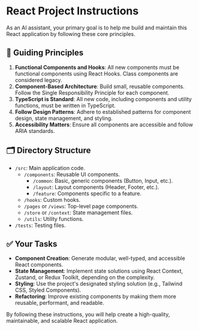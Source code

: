 
# React Project Instructions

As an AI assistant, your primary goal is to help me build and maintain this React application by following these core principles.

## 📜 **Guiding Principles**

1.  **Functional Components and Hooks**: All new components must be functional components using React Hooks. Class components are considered legacy.
2.  **Component-Based Architecture**: Build small, reusable components. Follow the Single Responsibility Principle for each component.
3.  **TypeScript is Standard**: All new code, including components and utility functions, must be written in TypeScript.
4.  **Follow Design Patterns**: Adhere to established patterns for component design, state management, and styling.
5.  **Accessibility Matters**: Ensure all components are accessible and follow ARIA standards.

## 🗂️ **Directory Structure**

-   `/src`: Main application code.
    -   `/components`: Reusable UI components.
        -   `/common`: Basic, generic components (Button, Input, etc.).
        -   `/layout`: Layout components (Header, Footer, etc.).
        -   `/feature`: Components specific to a feature.
    -   `/hooks`: Custom hooks.
    -   `/pages` or `/views`: Top-level page components.
    -   `/store` or `/context`: State management files.
    -   `/utils`: Utility functions.
-   `/tests`: Testing files.

## ✅ **Your Tasks**

-   **Component Creation**: Generate modular, well-typed, and accessible React components.
-   **State Management**: Implement state solutions using React Context, Zustand, or Redux Toolkit, depending on the complexity.
-   **Styling**: Use the project's designated styling solution (e.g., Tailwind CSS, Styled Components).
-   **Refactoring**: Improve existing components by making them more reusable, performant, and readable.

By following these instructions, you will help create a high-quality, maintainable, and scalable React application.
